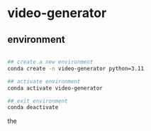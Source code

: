 # video-generator

## environment

```zsh

## create a new environment
conda create -n video-generator python=3.11

## activate environment
conda activate video-generator

## exit environment
conda deactivate
```

the
